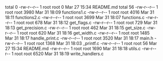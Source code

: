 total 0
-rw-r--r-- 1 root root 0 Mar 27 15:34 README.md
total 56
-rw-r--r-- 1 root root 3980 Mar 31 18:09 functions1.c
-rw-r--r-- 1 root root 4016 Mar 31 18:11 functions2.c
-rw-r--r-- 1 root root 3699 Mar 31 18:07 functions.c
-rw-r--r-- 1 root root  678 Mar 31 18:12 get_flags.c
-rw-r--r-- 1 root root  729 Mar 31 18:13 get_precision.c
-rw-r--r-- 1 root root  462 Mar 31 18:15 get_size.c
-rw-r--r-- 1 root root  620 Mar 31 18:16 get_width.c
-rw-r--r-- 1 root root 1485 Mar 31 18:17 handle_print.c
-rw-r--r-- 1 root root 3520 Mar 31 18:17 main.h
-rw-r--r-- 1 root root 1368 Mar 31 18:03 _printf.c
-rw-r--r-- 1 root root   56 Mar 27 15:34 README.md
-rw-r--r-- 1 root root 1690 Mar 31 18:18 utils.c
-rw-r--r-- 1 root root 6520 Mar 31 18:19 write_handlers.c
